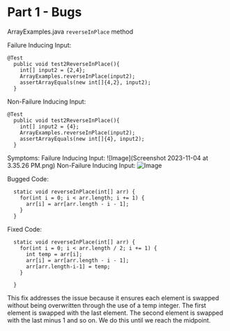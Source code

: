 # Part 1 - Bugs
ArrayExamples.java `reverseInPlace` method

Failure Inducing Input:
```
@Test 
  public void test2ReverseInPlace(){
    int[] input2 = {2,4};
    ArrayExamples.reverseInPlace(input2);
    assertArrayEquals(new int[]{4,2}, input2);
  }
```
Non-Failure Inducing Input:
```
@Test 
  public void test2ReverseInPlace(){
    int[] input2 = {4};
    ArrayExamples.reverseInPlace(input2);
    assertArrayEquals(new int[]{4}, input2);
  }
```
Symptoms:
Failure Inducing Input:
![Image](Screenshot 2023-11-04 at 3.35.26 PM.png)
Non-Failure Inducing Input:
![Image](<img width="466" alt="Screenshot 2023-11-04 at 3 38 24 PM" src="https://github.com/AKalakota23/cse15l-lab-reports/assets/122422354/fa3276b7-f06a-425b-8b82-b9a14dcb96cb">)

Bugged Code:
```
  static void reverseInPlace(int[] arr) {
    for(int i = 0; i < arr.length; i += 1) {
      arr[i] = arr[arr.length - i - 1];
    }
  }
```

Fixed Code:
```
  static void reverseInPlace(int[] arr) {
    for(int i = 0; i < arr.length / 2; i += 1) {
      int temp = arr[i];
      arr[i] = arr[arr.length - i - 1]; 
      arr[arr.length-i-1] = temp;
    }
    
  }
```
This fix addresses the issue because it ensures each element is swapped without being overwritten through the use of a temp integer. The first element is swapped with the last element. The second element is swapped with the last minus 1 and so on. We do this until we reach the midpoint.  
